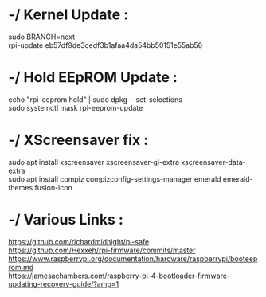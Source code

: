 # -/ Kernel Update :

sudo BRANCH=next<br />
rpi-update eb57df9de3cedf3b1afaa4da54bb50151e55ab56<br />

# -/ Hold EEpROM Update :

echo "rpi-eeprom hold" | sudo dpkg --set-selections<br />
sudo systemctl mask rpi-eeprom-update<br />

# -/ XScreensaver fix :

sudo apt install xscreensaver xscreensaver-gl-extra xscreensaver-data-extra<br />
sudo apt install compiz compizconfig-settings-manager emerald emerald-themes fusion-icon<br />

# -/ Various Links :

https://github.com/richardmidnight/pi-safe<br />
https://github.com/Hexxeh/rpi-firmware/commits/master<br />
https://www.raspberrypi.org/documentation/hardware/raspberrypi/booteeprom.md<br />
https://jamesachambers.com/raspberry-pi-4-bootloader-firmware-updating-recovery-guide/?amp=1<br />
